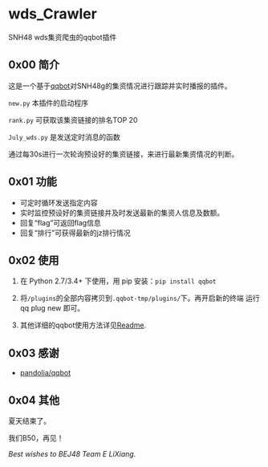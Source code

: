 # wds_Crawler
SNH48 wds集资爬虫的qqbot插件


## 0x00 简介
这是一个基于[qqbot](https://github.com/pandolia/qqbot)对SNH48g的集资情况进行跟踪并实时播报的插件。


``new.py`` 本插件的启动程序

``rank.py`` 可获取该集资链接的排名TOP 20

``July_wds.py`` 是发送定时消息的函数

通过每30s进行一次轮询预设好的集资链接，来进行最新集资情况的判断。

## 0x01 功能
* 可定时循环发送指定内容
* 实时监控预设好的集资链接并及时发送最新的集资人信息及数额。
* 回复“flag”可返回flag信息
* 回复“排行”可获得最新的jz排行情况

## 0x02 使用
1. 在 Python 2.7/3.4+ 下使用，用 pip 安装：``pip install qqbot``

2. 将``/plugins``的全部内容拷贝到``.qqbot-tmp/plugins/``下。再开启新的终端 运行 qq plug new 即可。
3. 其他详细的qqbot使用方法详见[Readme](https://github.com/pandolia/qqbot).

## 0x03 感谢
* [pandolia/qqbot]()

## 0x04 其他
夏天结束了。

我们B50，再见！


*Best wishes to BEJ48 Team E LiXiang.* 
